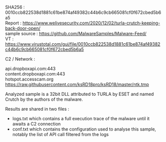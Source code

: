 SHA256 : 0010ccb822538d1881c61be874af49382c44b6c9cb665081cf0f672cbed5b6a5  
Report : https://www.welivesecurity.com/2020/12/02/turla-crutch-keeping-back-door-open/  
sample source : https://github.com/MalwareSamples/Malware-Feed/  
VT : https://www.virustotal.com/gui/file/0010ccb822538d1881c61be874af49382c44b6c9cb665081cf0f672cbed5b6a5  


C2 / Network :

api.dropboxapi.com:443  
content.dropboxapi.com:443  
hotspot.accesscam.org  
https://raw.githubusercontent.com/ksRD18pro/ksRD18/master/ntk.tmp



Analyzed sample is a 32bit DLL attributed to TURLA by ESET and named Crutch by the authors of the malware.

Results are shared in two files :  
- logs.txt which contains a full execution trace of the malware until it awaits a C2 connection  
- conf.txt which contains the configuration used to analyse this sample, notably the list of API call filtered from the logs  



